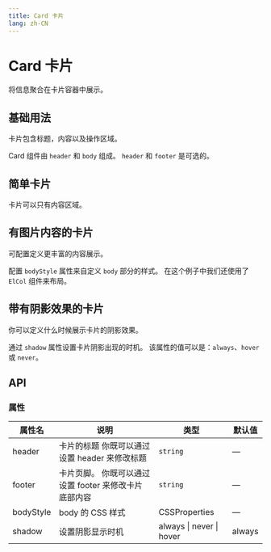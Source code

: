 ```yaml
---
title: Card 卡片
lang: zh-CN
---
```


# Card 卡片

将信息聚合在卡片容器中展示。

## 基础用法

卡片包含标题，内容以及操作区域。

Card 组件由 `header` 和 `body` 组成。 `header` 和 `footer` 是可选的。

<code src="./basic.tsx"></code>

## 简单卡片

卡片可以只有内容区域。

<code src="./simple.tsx"></code>

## 有图片内容的卡片

可配置定义更丰富的内容展示。

配置 `bodyStyle` 属性来自定义 `body` 部分的样式。 在这个例子中我们还使用了 `ElCol` 组件来布局。

<code src="./with-images.tsx"></code>

## 带有阴影效果的卡片

你可以定义什么时候展示卡片的阴影效果。

通过 `shadow` 属性设置卡片阴影出现的时机。 该属性的值可以是：`always`、`hover` 或 `never`。

<code src="./shadow.tsx"></code>

## API

### 属性

| 属性名    | 说明                                                  | 类型                                     | 默认值 |
| --------- | ----------------------------------------------------- | ---------------------------------------- | ------ |
| header    | 卡片的标题 你既可以通过设置 header 来修改标题         | `string`                                 | —      |
| footer    | 卡片页脚。 你既可以通过设置 footer 来修改卡片底部内容 | `string`                                 | —      |
| bodyStyle | body 的 CSS 样式                                      | <Enum type='object'>CSSProperties</Enum> | —      |
| shadow    | 设置阴影显示时机                                      | <Enum>always \| never \| hover</Enum>    | always |

